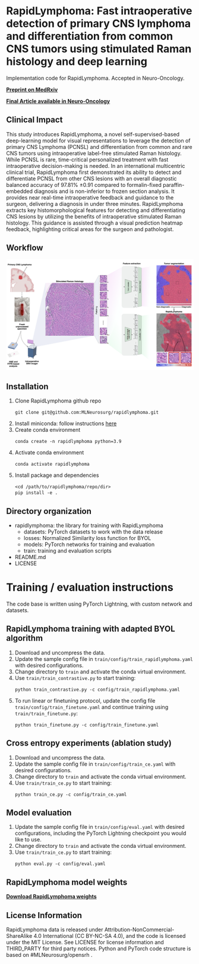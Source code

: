 # RapidLymphoma: Fast intraoperative detection of primary CNS lymphoma and differentiation from common CNS tumors using stimulated Raman histology and deep learning

Implementation code for RapidLymphoma. Accepted in Neuro-Oncology.

[**Preprint on MedRxiv**](https://www.medrxiv.org/content/10.1101/2024.08.25.24312509v1)

[**Final Article available in Neuro-Oncology**](https://academic.oup.com/neuro-oncology/advance-article-abstract/doi/10.1093/neuonc/noae270/7924181?redirectedFrom=fulltext&login=true)



## Clinical Impact
This study introduces RapidLymphoma, a novel self-supervised-based deep-learning model for visual representations to leverage the detection of primary CNS Lymphoma (PCNSL) and differentiation from common and rare CNS tumors using intraoperative label-free stimulated Raman histology. While PCNSL is rare, time-critical personalized treatment with fast intraoperative decision-making is needed. In an international multicentric clinical trial, RapidLymphoma first demonstrated its ability to detect and differentiate PCNSL from other CNS lesions with an overall diagnostic balanced accuracy of 97.81% ±0.91 compared to formalin-fixed paraffin-embedded diagnosis and is non-inferior to frozen section analysis. It provides near real-time intraoperative feedback and guidance to the surgeon, delivering a diagnosis in under three minutes. RapidLymphoma extracts key histomorphological features for detecting and differentiating CNS lesions by utilizing the benefits of intraoperative stimulated Raman histology. This guidance is assisted through a visual prediction heatmap feedback, highlighting critical areas for the surgeon and pathologist.

## Workflow

![Overview](/figures/workflow.png)


## Installation

1. Clone RapidLymphoma github repo
   ```console
   git clone git@github.com:MLNeurosurg/rapidlymphoma.git
   ```
2. Install miniconda: follow instructions
    [here](https://docs.conda.io/en/latest/miniconda.html)
3. Create conda environment
    ```console
    conda create -n rapidlymphoma python=3.9
    ```
4. Activate conda environment
    ```console
    conda activate rapidlymphoma
    ```
5. Install package and dependencies
    ```console
    <cd /path/to/rapidlymphoma/repo/dir>
    pip install -e .
    ```

## Directory organization
- rapidlymphoma: the library for training with RapidLymphoma
    - datasets: PyTorch datasets to work with the data release
    - losses: Normalized Similarity loss function for BYOL
    - models: PyTorch networks for training and evaluation
    - train: training and evaluation scripts
- README.md
- LICENSE

# Training / evaluation instructions

The code base is written using PyTorch Lightning, with custom network and
datasets.


## RapidLymphoma training with adapted BYOL algorithm
1. Download and uncompress the data.
2. Update the sample config file in `train/config/train_rapidlymphoma.yaml` with
    desired configurations.
3. Change directory to `train` and activate the conda virtual environment.
4. Use `train/train_contrastive.py` to start training:
    ```console
    python train_contrastive.py -c config/train_rapidlymphoma.yaml
    ```
5. To run linear or finetuning protocol, update the config file
    `train/config/train_finetune.yaml` and continue training using
    `train/train_finetune.py`:
    ```console
    python train_finetune.py -c config/train_finetune.yaml
    ```

## Cross entropy experiments (ablation study)
1. Download and uncompress the data.
2. Update the sample config file in `train/config/train_ce.yaml` with desired
    configurations.
3. Change directory to `train` and activate the conda virtual environment.
4. Use `train/train_ce.py` to start training:
    ```console
    python train_ce.py -c config/train_ce.yaml
    ```

## Model evaluation
1. Update the sample config file in `train/config/eval.yaml` with desired
    configurations, including the PyTorch Lightning checkpoint you would like
    to use.
2. Change directory to `train` and activate the conda virtual environment.
3. Use `train/train_ce.py` to start training:
    ```console
    python eval.py -c config/eval.yaml
    ```

## RapidLymphoma model weights
[**Download RapidLymphoma weights**](https://huggingface.co/DavidReineckeMD/rapidlymphoma/blob/main/rapidlymphoma_resnet50.pt)

## License Information
RapidLymphoma data is released under Attribution-NonCommercial-ShareAlike 4.0
International (CC BY-NC-SA 4.0), and the code is licensed under the MIT License.
See LICENSE for license information and THIRD\_PARTY for third party notices.
Python and PyTorch code structure is based on #MLNeurosurg/opensrh .
